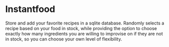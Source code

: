 # Instantfood

Store and add your favorite recipes in a sqlite database. Randomly selects a recipe based on your food in stock, while providing the option to choose exactly how many ingredients you are willing to improvise on if they are not in stock, so you can choose your own level of flexibility. 
